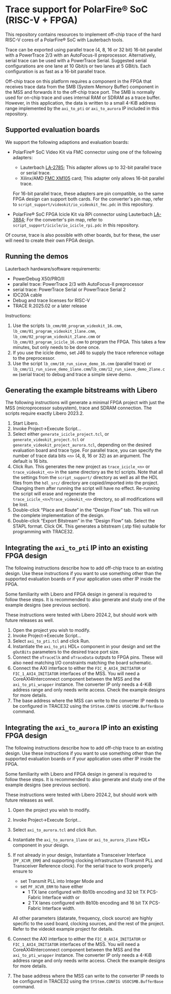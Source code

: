 # Trace support for PolarFire® SoC (RISC-V + FPGA)

This repository contains resources to implement off-chip trace of the hard RISC-V cores of a PolarFire® SoC with Lauterbach tools.

Trace can be exported using parallel trace (4, 8, 16 or 32 bit) 16-bit parallel with a PowerTrace 2/3 with an AutoFocus-II preprocessor.
Alternatively, serial trace can be used with a PowerTrace Serial.
Suggested serial configurations are one lane at 10 Gbit/s or two lanes at 5 GBit/s.
Each configuration is as fast as a 16-bit parallel trace.

Off-chip trace on this platform requires a component in the FPGA that receives trace data from the SMB (System Memory Buffer) component in the MSS and forwards it to the off-chip trace port.
The SMB is normally used for on-chip trace and uses internal RAM or SDRAM as a trace buffer.
However, in this application, the data is written to a small 4-KiB address range implemented by the `axi_to_pti` or `axi_to_aurora` IP included in this repository.

## Supported evaluation boards

We support the following adaptions and evaluation boards:

* PolarFire® SoC Video Kit via FMC connector using one of the following adapters:

  * Lauterbach [LA-2785](https://www.lauterbach.com/products/LA-2785);
    This adapter allows up to 32-bit parallel trace or serial trace.
  * Xilinx/AMD [FMC XM105](https://www.xilinx.com/products/boards-and-kits/hw-fmc-xm105-g.html) card;
    This adapter only allows 16-bit parallel trace.

  For 16-bit parallel trace, these adapters are pin compatible, so the same FPGA design can support both cards.
  For the converter's pin map, refer to `script_support/videokit/io_videokit_fmc.pdc` in this repository.
* PolarFire® SoC FPGA Icicle Kit via RPi connector using Lauterbach [LA-3884](https://www.lauterbach.com/products/LA-3884);
  For the converter's pin map, refer to `script_support/icicle/io_icicle_rpi.pdc` in this repository.

Of course, trace is also possible with other boards, but for these, the user will need to create their own FPGA design.

## Running the demos

Lauterbach hardware/software requirements:

* PowerDebug X50/PRO/II
* parallel trace: PowerTrace 2/3 with AutoFocus-II preprocessor
* serial trace: PowerTrace Serial or PowerTrace Serial 2
* IDC20A cable
* Debug and trace licenses for RISC-V
* TRACE R.2025.02 or a later release

Instructions:

1. Use the scripts `lb_cmm/00_program_videokit_16.cmm`, `lb_cmm/01_program_videokit_1lane.cmm`, `lb_cmm/02_program_videokit_2lane.cmm` or `lb_cmm/03_program_icicle_16.cmm` to program the FPGA.
   This takes a few minutes, but only needs to be done once.
2. If you use the icicle demo, set J46 to supply the trace reference voltage to the preprocessor.
3. Use the script `lb_cmm/10_run_sieve_demo_16.cmm` (parallel trace) or `lb_cmm/11_run_sieve_demo_1lane.cmm`/`lb_cmm/12_run_sieve_demo_2lane.cmm` (serial trace) to debug and trace a simple sieve demo.

## Generating the example bitstreams with Libero

The following instructions will generate a minimal FPGA project with just the MSS (microprocessor subsystem), trace and SDRAM connection.
The scripts require exactly Libero 2023.2.

1. Start Libero.
2. Invoke Project→Execute Script…
3. Select either `generate_icicle_project.tcl`, or `generate_videokit_project.tcl` or `generate_videokit_project_aurora.tcl`, depending on the desired evaluation board and trace type.
   For parallel trace, you can specify the number of trace data bits `<n>` (4, 8, 16 or 32) as an argument.
   The default is 16 bits.
4. Click Run.
   This generates the new project as `trace_icicle_<n>` or `trace_videokit_<n>` in the same directory as the tcl scripts.
   Note that all the settings from the `script_support/` directory as well as all the HDL files from the `hdl_src/` directory are copied/imported into the project.
   Changing them after running the script will have no effect.
   Re-running the script will erase and regenerate the `trace_icicle_<n>`/`trace_videokit_<n>` directory, so all modifications will be lost.
5. Double-click “Place and Route” in the “Design Flow” tab.
   This will run the complete implementation of the design.
6. Double-click “Export Bitstream” in the “Design Flow” tab.
   Select the STAPL format.
   Click OK.
   This generates a bitstream (.stp file) suitable for programming with TRACE32.

## Integrating the `axi_to_pti` IP into an existing FPGA design

The following instructions describe how to add off-chip trace to an existing design.
Use these instructions if you want to use something other than the supported evaluation boards or if your application uses other IP inside the FPGA.

Some familiarity with Libero and FPGA design in general is required to follow these steps.
It is recommended to also generate and study one of the example designs (see previous section).

These instructions were tested with Libero 2024.2, but should work with future releases as well.

1. Open the project you wish to modify.
2. Invoke Project→Execute Script…
3. Select `axi_to_pti.tcl` and click Run.
4. Instantiate the `axi_to_pti` HDL+ component in your design and set the `gOutBits` parameters to the desired trace port size.
5. Connect the `oTraceClk` and `oTraceData` outputs to FPGA pins. These will also need matching I/O constraints matching the board schematic.
6. Connect the AXI interface to either the `FIC_0_AXI4_INITIATOR` or `FIC_1_AXI4_INITIATOR` interfaces of the MSS.
   You will need a CoreAXI4Interconnect component between the MSS and the `axi_to_pti_wrapper` instance.
   The converter IP only needs a 4-KiB address range and only needs write access.
   Check the example designs for more details.
7. The base address where the MSS can write to the converter IP needs to be configured in TRACE32 using the `SYStem.CONFIG USOCSMB.BufferBase` command.

## Integrating the `axi_to_aurora` IP into an existing FPGA design

The following instructions describe how to add off-chip trace to an existing design.
Use these instructions if you want to use something other than the supported evaluation boards or if your application uses other IP inside the FPGA.

Some familiarity with Libero and FPGA design in general is required to follow these steps.
It is recommended to also generate and study one of the example designs (see previous section).

These instructions were tested with Libero 2024.2, but should work with future releases as well.

1. Open the project you wish to modify.
2. Invoke Project→Execute Script…
3. Select `axi_to_aurora.tcl` and click Run.
4. Instantiate the `axi_to_aurora_1lane` or `axi_to_aurora_2lane` HDL+ component in your design.
5. If not already in your design, Instantiate a Transceiver Interface (`PF_XCVR_ERM`) and supporting clocking infrastructure (Transmit PLL and Transceiver Reference clock).
   For the serial trace to work properly ensure to
    - set Transmit PLL into Integer Mode and
    - set `PF_XCVR_ERM` to have either
       - 1 TX lane configured with 8b10b encoding and 32 bit TX PCS-Fabric Interface width or
       - 2 TX lanes configured with 8b10b encoding and 16 bit TX PCS-Fabric Interface width.

   All other parameters (datarate, frequency, clock source) are highly specific to the used board, clocking sources, and the rest of the project.
   Refer to the videokit example project for details.
6. Connect the AXI interface to either the `FIC_0_AXI4_INITIATOR` or `FIC_1_AXI4_INITIATOR` interfaces of the MSS.
   You will need a CoreAXI4Interconnect component between the MSS and the `axi_to_pti_wrapper` instance.
   The converter IP only needs a 4-KiB address range and only needs write access.
   Check the example designs for more details.
7. The base address where the MSS can write to the converter IP needs to be configured in TRACE32 using the `SYStem.CONFIG USOCSMB.BufferBase` command.
